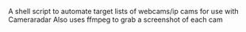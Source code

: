 A shell script to automate target lists of webcams/ip cams for use with
Cameraradar
Also uses ffmpeg to grab a screenshot of each cam
